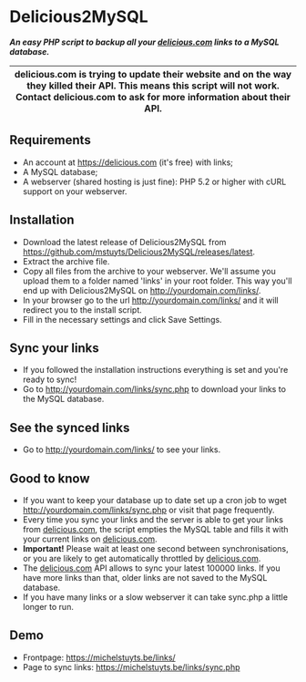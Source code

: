 # Delicious2MySQL
__*An easy PHP script to backup all your [delicious.com](https://delicious.com) links to a MySQL database.*__


| **delicious.com is trying to update their website and on the way they killed their API. This means this script will not work. Contact delicious.com to ask for more information about their API.** |
|-----|

## Requirements
* An account at https://delicious.com (it's free) with links;
* A MySQL database;
* A webserver (shared hosting is just fine): PHP 5.2 or higher with cURL support on your webserver.

## Installation
* Download the latest release of Delicious2MySQL from https://github.com/mstuyts/Delicious2MySQL/releases/latest.
* Extract the archive file.
* Copy all files from the archive to your webserver. We'll assume you upload them to a folder named 'links' in your root folder. This way you'll end up with Delicious2MySQL on http://yourdomain.com/links/. 
* In your browser go to the url http://yourdomain.com/links/ and it will redirect you to the install script.
* Fill in the necessary settings and click Save Settings.

## Sync your links
* If you followed the installation instructions everything is set and you're ready to sync!
* Go to http://yourdomain.com/links/sync.php to download your links to the MySQL database.

## See the synced links
* Go to http://yourdomain.com/links/ to see your links.

## Good to know
* If you want to keep your database up to date set up a cron job to wget http://yourdomain.com/links/sync.php or visit that page frequently.
* Every time you sync your links and the server is able to get your links from [delicious.com](https://delicious.com), the script empties the MySQL table and fills it with your current links on [delicious.com](https://delicious.com).
* **Important!** Please wait at least one second between synchronisations, or you are likely to get automatically throttled by [delicious.com](https://delicious.com). 
* The [delicious.com](https://delicious.com) API allows to sync your latest 100000 links. If you have more links than that, older links are not saved to the MySQL database.
* If you have many links or a slow webserver it can take sync.php a little longer to run.

## Demo
* Frontpage: https://michelstuyts.be/links/
* Page to sync links: https://michelstuyts.be/links/sync.php